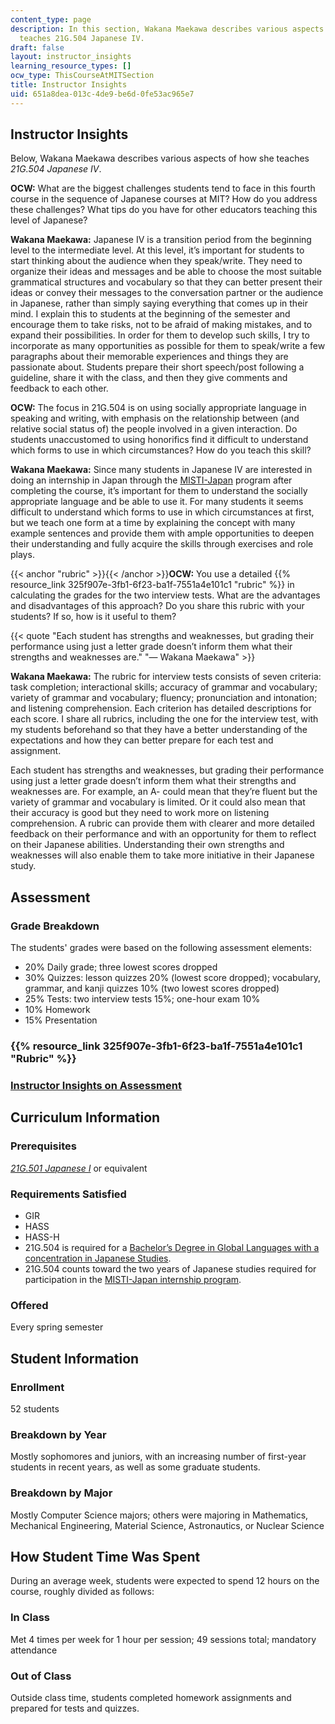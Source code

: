 ```yaml
---
content_type: page
description: In this section, Wakana Maekawa describes various aspects of how she
  teaches 21G.504 Japanese IV.
draft: false
layout: instructor_insights
learning_resource_types: []
ocw_type: ThisCourseAtMITSection
title: Instructor Insights
uid: 651a8dea-013c-4de9-be6d-0fe53ac965e7
---
```

## Instructor Insights

Below, Wakana Maekawa describes various aspects of how she teaches *21G.504 Japanese IV*.

**OCW:** What are the biggest challenges students tend to face in this fourth course in the sequence of Japanese courses at MIT? How do you address these challenges? What tips do you have for other educators teaching this level of Japanese?

**Wakana Maekawa:** Japanese IV is a transition period from the beginning level to the intermediate level. At this level, it’s important for students to start thinking about the audience when they speak/write. They need to organize their ideas and messages and be able to choose the most suitable grammatical structures and vocabulary so that they can better present their ideas or convey their messages to the conversation partner or the audience in Japanese, rather than simply saying everything that comes up in their mind. I explain this to students at the beginning of the semester and encourage them to take risks, not to be afraid of making mistakes, and to expand their possibilities. In order for them to develop such skills, I try to incorporate as many opportunities as possible for them to speak/write a few paragraphs about their memorable experiences and things they are passionate about. Students prepare their short speech/post following a guideline, share it with the class, and then they give comments and feedback to each other.

**OCW:** The focus in 21G.504 is on using socially appropriate language in speaking and writing, with emphasis on the relationship between (and relative social status of) the people involved in a given interaction. Do students unaccustomed to using honorifics find it difficult to understand which forms to use in which circumstances? How do you teach this skill?

**Wakana Maekawa:** Since many students in Japanese IV are interested in doing an internship in Japan through the [MISTI-Japan](https://misti.mit.edu/mit-japan) program after completing the course, it’s important for them to understand the socially appropriate language and be able to use it. For many students it seems difficult to understand which forms to use in which circumstances at first, but we teach one form at a time by explaining the concept with many example sentences and provide them with ample opportunities to deepen their understanding and fully acquire the skills through exercises and role plays.

{{< anchor "rubric" >}}{{< /anchor >}}**OCW:** You use a detailed {{% resource_link 325f907e-3fb1-6f23-ba1f-7551a4e101c1 "rubric" %}} in calculating the grades for the two interview tests. What are the advantages and disadvantages of this approach? Do you share this rubric with your students? If so, how is it useful to them?

{{< quote "Each student has strengths and weaknesses, but grading their performance using just a letter grade doesn’t inform them what their strengths and weaknesses are." "— Wakana Maekawa" >}}

**Wakana Maekawa:** The rubric for interview tests consists of seven criteria: task completion; interactional skills; accuracy of grammar and vocabulary; variety of grammar and vocabulary; fluency; pronunciation and intonation; and listening comprehension. Each criterion has detailed descriptions for each score. I share all rubrics, including the one for the interview test, with my students beforehand so that they have a better understanding of the expectations and how they can better prepare for each test and assignment.

Each student has strengths and weaknesses, but grading their performance using just a letter grade doesn’t inform them what their strengths and weaknesses are. For example, an A- could mean that they’re fluent but the variety of grammar and vocabulary is limited. Or it could also mean that their accuracy is good but they need to work more on listening comprehension. A rubric can provide them with clearer and more detailed feedback on their performance and with an opportunity for them to reflect on their Japanese abilities. Understanding their own strengths and weaknesses will also enable them to take more initiative in their Japanese study.

## Assessment

### Grade Breakdown

The students' grades were based on the following assessment elements:

- 20% Daily grade; three lowest scores dropped
- 30% Quizzes: lesson quizzes 20% (lowest score dropped); vocabulary, grammar, and kanji quizzes 10% (two lowest scores dropped)
- 25% Tests: two interview tests 15%; one-hour exam 10%
- 10% Homework
- 15% Presentation

### {{% resource_link 325f907e-3fb1-6f23-ba1f-7551a4e101c1 "Rubric" %}}

### [Instructor Insights on Assessment](#rubric)

## Curriculum Information

### Prerequisites

[*21G.501 Japanese I*](/courses/21g-501-japanese-i-fall-2019) or equivalent

### Requirements Satisfied

- GIR
- HASS
- HASS-H
- 21G.504 is required for a [Bachelor’s Degree in Global Languages with a concentration in Japanese Studies](http://catalog.mit.edu/schools/humanities-arts-social-sciences/global-studies-languages/#global-languages-literatures-bs-course-21g).
- 21G.504 counts toward the two years of Japanese studies required for participation in the [MISTI-Japan internship program](https://misti.mit.edu/mit-japan).

### Offered

Every spring semester

## Student Information

### Enrollment

52 students

### Breakdown by Year

Mostly sophomores and juniors, with an increasing number of first-year students in recent years, as well as some graduate students.

### Breakdown by Major

Mostly Computer Science majors; others were majoring in Mathematics, Mechanical Engineering, Material Science, Astronautics, or Nuclear Science

## How Student Time Was Spent

During an average week, students were expected to spend 12 hours on the course, roughly divided as follows:

### In Class

Met 4 times per week for 1 hour per session; 49 sessions total; mandatory attendance

### Out of Class

Outside class time, students completed homework assignments and prepared for tests and quizzes.